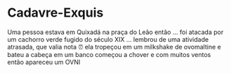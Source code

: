 # Cadavre-Exquis
Uma pessoa estava em Quixadá na praça do Leão então ...
foi atacada por um cachorro verde fugido do século XIX
... lembrou de uma atividade atrasada, que valia nota :alarm_clock:
ela tropeçou em um milkshake de ovomaltine e bateu a cabeça em um banco
começou a chover e com muitos ventos
então apareceu um OVNI
